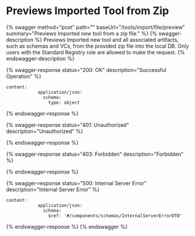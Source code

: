 # Previews Imported Tool from Zip

{% swagger method="post" path="" baseUrl="/tools/import/file/preview" summary="Previews Imported new tool from a zip file." %}
{% swagger-description %}
Previews Imported new tool and all associated artifacts, such as schemas and VCs, from the provided zip file into the local DB. Only users with the Standard Registry role are allowed to make the request.
{% endswagger-description %}

{% swagger-response status="200: OK" description="Successful Operation" %}
```
content:
            application/json:
              schema:
                type: object
```
{% endswagger-response %}

{% swagger-response status="401: Unauthorized" description="Unauthorized" %}

{% endswagger-response %}

{% swagger-response status="403: Forbidden" description="Forbidden" %}

{% endswagger-response %}

{% swagger-response status="500: Internal Server Error" description="Internal Server Error" %}
```
content:
            application/json:
              schema:
                $ref: '#/components/schemas/InternalServerErrorDTO'
```
{% endswagger-response %}
{% endswagger %}
